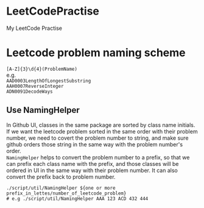 # LeetCodePractise
My LeetCode Practise

# Leetcode problem naming scheme
`[A-Z]{3}\d{4}(ProblemName)`<br>
e.g.<br>
`AAD0003LengthOfLongestSubstring`<br>
`AAH0007ReverseInteger`<br>
`ADN0091DecodeWays`


## Use NamingHelper
In Github UI, classes in the same package are sorted by class name initials. 
If we want the leetcode problem sorted in the same order with their problem number, 
we need to covert the problem number to string, 
and make sure github orders those string in the same way with the problem number's order.<br>
`NamingHelper` helps to convert the problem number to a prefix, so that we can prefix each class name with the prefix, 
and those classes will be ordered in UI in the same way with their problem number.
It can also convert the prefix back to problem number.
```shell script
./script/util/NamingHelper ${one or more prefix_in_lettes/number_of_leetcode_problem}
# e.g ./script/util/NamingHelper AAA 123 ACD 432 444
```
